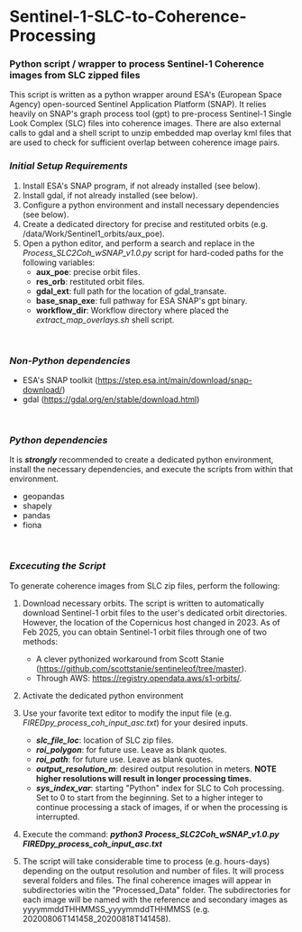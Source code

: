 # Sentinel-1-SLC-to-Coherence-Processing

### Python script / wrapper to process Sentinel-1 Coherence images from SLC zipped files
This script is written as a python wrapper around ESA's (European Space Agency) open-sourced Sentinel Application Platform (SNAP). It relies heavily on SNAP's graph process tool (gpt) to pre-process Sentinel-1 Single Look Complex (SLC) files into coherence images. There are also external calls to gdal and a shell script to unzip embedded map overlay kml files that are used to check for sufficient overlap between coherence image pairs.

### _Initial Setup Requirements_
1) Install ESA's SNAP program, if not already installed (see below).
2) Install gdal, if not already installed (see below).
3) Configure a python environment and install necessary dependencies (see below).
4) Create a dedicated directory for precise and restituted orbits (e.g. /data/Work/Sentinel1_orbits/aux_poe).
5) Open a python editor, and perform a search and replace in the _Process_SLC2Coh_wSNAP_v1.0.py_ script for hard-coded paths for the following variables: 
    - **aux_poe**: precise orbit files.
    - **res_orb**: restituted orbit files.
    - **gdal_ext**: full path for the location of gdal_transate.
    - **base_snap_exe**: full pathway for ESA SNAP's gpt binary.
    - **workflow_dir**: Workflow directory where placed the _extract_map_overlays.sh_ shell script. 
<br/>

### _Non-Python dependencies_
- ESA's SNAP toolkit (https://step.esa.int/main/download/snap-download/)
- gdal (https://gdal.org/en/stable/download.html)
<br/>

### _Python dependencies_
It is **_strongly_** recommended to create a dedicated python environment, install the necessary dependencies, and execute the scripts from within that environment.  

- geopandas
- shapely
- pandas
- fiona
<br/>
 
### _Excecuting the Script_
To generate coherence images from SLC zip files, perform the following:

1) Download necessary orbits. The script is written to automatically download Sentinel-1 orbit files to the user's dedicated orbit directories. However, the location of the Copernicus host changed in 2023. As of Feb 2025, you can obtain Sentinel-1 orbit files through one of two methods:
    - A clever pythonized workaround from Scott Stanie (https://github.com/scottstanie/sentineleof/tree/master).
    - Through AWS: https://registry.opendata.aws/s1-orbits/.
   
2) Activate the dedicated python environment

3) Use your favorite text editor to modify the input file (e.g. _FIREDpy_process_coh_input_asc.txt_) for your desired inputs. 
    - **_slc_file_loc_**: location of SLC zip files.
    - **_roi_polygon_**: for future use. Leave as blank quotes. 
    - **_roi_path_**: for future use. Leave as blank quotes. 
    - **_output_resolution_m_**: desired output resolution in meters. **NOTE higher resolutions will result in longer processing times.**
    - **_sys_index_var_**: starting "Python" index for SLC to Coh processing.  Set to 0 to start from the beginning. Set to a higher integer to continue processing a stack of images, if or when the processing is interrupted. 

4) Execute the command: **_python3_** **_Process_SLC2Coh_wSNAP_v1.0.py_** **_FIREDpy_process_coh_input_asc.txt_**

5) The script will take considerable time to process (e.g. hours-days) depending on the output resolution and number of files. It will process several folders and files. The final coherence images will appear in subdirectories witin the "Processed_Data" folder.  The subdirectories for each image will be named with the reference and secondary images as yyyymmddTHHMMSS_yyyymmddTHHMMSS (e.g. 20200806T141458_20200818T141458). 
       
